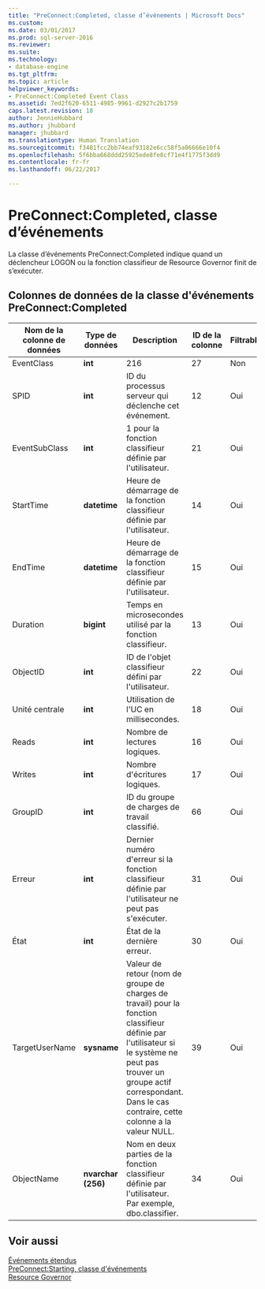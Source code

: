 ```yaml
---
title: "PreConnect:Completed, classe d’événements | Microsoft Docs"
ms.custom: 
ms.date: 03/01/2017
ms.prod: sql-server-2016
ms.reviewer: 
ms.suite: 
ms.technology:
- database-engine
ms.tgt_pltfrm: 
ms.topic: article
helpviewer_keywords:
- PreConnect:Completed Event Class
ms.assetid: 7ed2f620-6511-4985-9961-d2927c2b1759
caps.latest.revision: 18
author: JennieHubbard
ms.author: jhubbard
manager: jhubbard
ms.translationtype: Human Translation
ms.sourcegitcommit: f3481fcc2bb74eaf93182e6cc58f5a06666e10f4
ms.openlocfilehash: 5f6bba668ddd25925ede8fe8cf71e4f1775f3dd9
ms.contentlocale: fr-fr
ms.lasthandoff: 06/22/2017

---
```

# <a name="preconnectcompleted-event-class"></a>PreConnect:Completed, classe d’événements
  La classe d’événements PreConnect:Completed indique quand un déclencheur LOGON ou la fonction classifieur de Resource Governor finit de s’exécuter.  
  
## <a name="preconnectcompleted-event-class-data-columns"></a>Colonnes de données de la classe d'événements PreConnect:Completed  
  
|Nom de la colonne de données|Type de données|Description|ID de la colonne|Filtrable|  
|----------------------|---------------|-----------------|---------------|----------------|  
|EventClass|**int**|216|27|Non|  
|SPID|**int**|ID du processus serveur qui déclenche cet événement.|12|Oui|  
|EventSubClass|**int**|1 pour la fonction classifieur définie par l'utilisateur.|21|Oui|  
|StartTime|**datetime**|Heure de démarrage de la fonction classifieur définie par l'utilisateur.|14|Oui|  
|EndTime|**datetime**|Heure de démarrage de la fonction classifieur définie par l'utilisateur.|15|Oui|  
|Duration|**bigint**|Temps en microsecondes utilisé par la fonction classifieur.|13|Oui|  
|ObjectID|**int**|ID de l'objet classifieur défini par l'utilisateur.|22|Oui|  
|Unité centrale|**int**|Utilisation de l'UC en millisecondes.|18|Oui|  
|Reads|**int**|Nombre de lectures logiques.|16|Oui|  
|Writes|**int**|Nombre d'écritures logiques.|17|Oui|  
|GroupID|**int**|ID du groupe de charges de travail classifié.|66|Oui|  
|Erreur|**int**|Dernier numéro d'erreur si la fonction classifieur définie par l'utilisateur ne peut pas s'exécuter.|31|Oui|  
|État|**int**|État de la dernière erreur.|30|Oui|  
|TargetUserName|**sysname**|Valeur de retour (nom de groupe de charges de travail) pour la fonction classifieur définie par l'utilisateur si le système ne peut pas trouver un groupe actif correspondant. Dans le cas contraire, cette colonne a la valeur NULL.|39|Oui|  
|ObjectName|**nvarchar (256)**|Nom en deux parties de la fonction classifieur définie par l'utilisateur. Par exemple, dbo.classifier.|34|Oui|  
  
## <a name="see-also"></a>Voir aussi  
 [Événements étendus](../../relational-databases/extended-events/extended-events.md)   
 [PreConnect:Starting, classe d'événements](../../relational-databases/event-classes/preconnect-starting-event-class.md)   
 [Resource Governor](../../relational-databases/resource-governor/resource-governor.md)  
  
  
